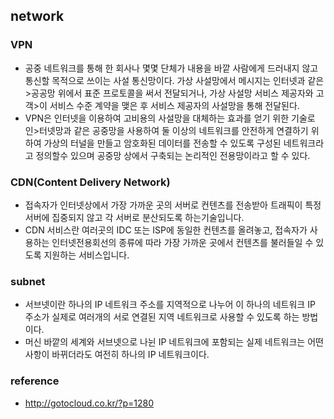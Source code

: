 ## network
### VPN
- 공중 네트워크를 통해 한 회사나 몇몇 단체가 내용을 바깥 사람에게 드러내지 않고 통신할 목적으로 쓰이는 사설 통신망이다. 가상 사설망에서 메시지는 인터넷과 같은 >공공망 위에서 표준 프로토콜을 써서 전달되거나, 가상 사설망 서비스 제공자와 고객>이 서비스 수준 계약을 맺은 후 서비스 제공자의 사설망을 통해 전달된다.
- VPN은 인터넷을 이용하여 고비용의 사설망을 대체하는 효과를 얻기 위한 기술로 인>터넷망과 같은 공중망을 사용하여 둘 이상의 네트워크를 안전하게 연결하기 위하여 가상의 터널을 만들고 암호화된 데이터를 전송할 수 있도록 구성된 네트워크라고 정의할수 있으며 공중망 상에서 구축되는 논리적인 전용망이라고 할 수 있다.

### CDN(Content Delivery Network)
- 접속자가 인터넷상에서 가장 가까운 곳의 서버로 컨텐츠를 전송받아 트래픽이 특정 서버에 집중되지 않고 각 서버로 분산되도록 하는기술입니다.
- CDN 서비스란 여러곳의 IDC 또는 ISP에 동일한 컨텐츠를 올려놓고, 접속자가 사용하는 인터넷전용회선의 종류에 따라 가장 가까운 곳에서 컨텐츠를 불러들일 수 있도록 지원하는 서비스입니다.

### subnet
- 서브넷이란 하나의 IP 네트워크 주소를 지역적으로 나누어 이 하나의 네트워크 IP 주소가 실제로 여러개의 서로 연결된 지역 네트워크로 사용할 수 있도록 하는 방법이다.
- 머신 바깥의 세계와 서브넷으로 나뉜 IP 네트워크에 포함되는 실제 네트워크는 어떤 사항이 바뀌더라도 여전히 하나의 IP 네트워크이다.

### reference
- http://gotocloud.co.kr/?p=1280
